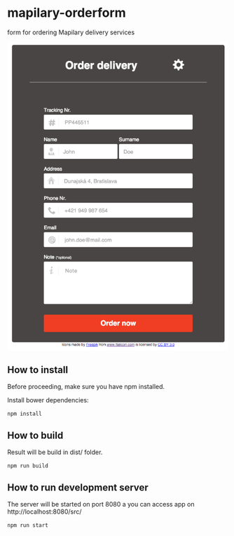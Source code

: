 # mapilary-orderform
form for ordering Mapilary delivery services

![screenshot](/screenshot.png "screenshot")

## How to install

Before proceeding, make sure you have npm installed.

Install bower dependencies:

```
npm install
```

## How to build

Result will be build in dist/ folder.

```
npm run build
```

## How to run development server

The server will be started on port 8080 a you can access app on http://localhost:8080/src/

```
npm run start
```

